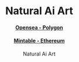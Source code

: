 <h1 align="center">
<br>Natural Ai Art </h1>
<h4 align="center"><a href="https://opensea.io/Natural_ai_art/">Opensea - Polygon</a></h4>
<h4 align="center"><a href="https://mintable.app/u/natural_ai_art/">Mintable - Ethereum</a></h4>

<p align="center">Natural Ai Art</p>
